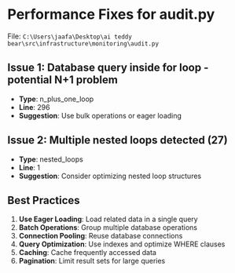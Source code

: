 # Performance Fixes for audit.py

File: `C:\Users\jaafa\Desktop\ai teddy bear\src\infrastructure\monitoring\audit.py`

## Issue 1: Database query inside for loop - potential N+1 problem
- **Type**: n_plus_one_loop
- **Line**: 296
- **Suggestion**: Use bulk operations or eager loading

## Issue 2: Multiple nested loops detected (27)
- **Type**: nested_loops
- **Line**: 1
- **Suggestion**: Consider optimizing nested loop structures

## Best Practices

1. **Use Eager Loading**: Load related data in a single query
2. **Batch Operations**: Group multiple database operations
3. **Connection Pooling**: Reuse database connections
4. **Query Optimization**: Use indexes and optimize WHERE clauses
5. **Caching**: Cache frequently accessed data
6. **Pagination**: Limit result sets for large queries
